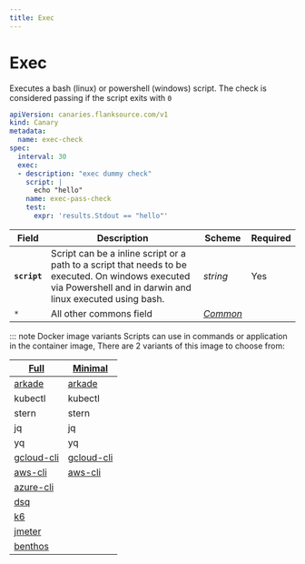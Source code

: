 ```yaml
---
title: Exec
---
```


# <Icon name="console"/> Exec

<Standard/> 

Executes a bash (linux) or  powershell (windows) script. The check is considered passing if the script exits with `0`

```yaml
apiVersion: canaries.flanksource.com/v1
kind: Canary
metadata:
  name: exec-check
spec:
  interval: 30
  exec:
  - description: "exec dummy check"
    script: |
      echo "hello"
    name: exec-pass-check
    test:
      expr: 'results.Stdout == "hello"'
```

| Field | Description | Scheme | Required |
| ----- | ----------- | ------ | -------- |
| **`script`** | Script can be a inline script or a path to a script that needs to be executed. On windows executed via Powershell and in darwin and linux executed using bash. | *string* | Yes |
| `*` | All other commons field | [*Common*](common) |  |

::: note Docker image variants
Scripts can use in commands or application in the container image, There are 2 variants of this image to choose from:



| [Full](https://github.com/flanksource/canary-checker/blob/master/build/full/Dockerfile) | [Minimal](https://github.com/flanksource/canary-checker/blob/master/build/minimal/Dockerfile) |
| ------------------------------------------------------------ | ------------------------------------------------------------ |
| [arkade](https://github.com/alexellis/arkade)                | [arkade](https://github.com/alexellis/arkade)                |
| kubectl                                                      | kubectl                                                      |
| stern                                                        | stern                                                        |
| jq                                                           | jq                                                           |
| yq                                                           | yq                                                           |
| [gcloud-cli](https://cloud.google.com/sdk/gcloud)            | [gcloud-cli](https://cloud.google.com/sdk/gcloud)            |
| [aws-cli](https://aws.amazon.com/cli/)                       | [aws-cli](https://aws.amazon.com/cli/)                       |
| [azure-cli](https://learn.microsoft.com/en-us/cli/azure/)    |                                                              |
| [dsq](https://github.com/multiprocessio/dsq)                 |                                                              |
| [k6](https://github.com/grafana/k6)                          |                                                              |
| [jmeter](https://jmeter.apache.org/)                         |                                                              |
| [benthos](benthos.dev)                                       |                                                              |



